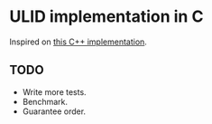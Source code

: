 # ULID implementation in C

Inspired on [this C++ implementation](https://github.com/suyash/ulid).

## TODO

* Write more tests.
* Benchmark.
* Guarantee order.
